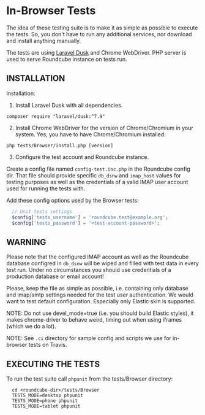 In-Browser Tests
================

The idea of these testing suite is to make it as simple as possible to execute
the tests. So, you don't have to run any additional services, nor download
and install anything manually.

The tests are using [Laravel Dusk][laravel-dusk] and Chrome WebDriver.
PHP server is used to serve Roundcube instance on tests run.


INSTALLATION
------------

Installation:

1. Install Laravel Dusk with all dependencies.
```
composer require "laravel/dusk:^7.9"
```
2. Install Chrome WebDriver for the version of Chrome/Chromium in your system. Yes,
   you have to have Chrome/Chromium installed.
```
php tests/Browser/install.php [version]
```
3. Configure the test account and Roundcube instance.

Create a config file named `config-test.inc.php` in the Roundcube config dir.
That file should provide specific `db_dsnw` and
`imap_host` values for testing purposes as well as the credentials of a
valid IMAP user account used for running the tests with.

Add these config options used by the Browser tests:

```php
  // Unit tests settings
  $config['tests_username'] = 'roundcube.test@example.org';
  $config['tests_password'] = '<test-account-password>';
```

WARNING
-------
Please note that the configured IMAP account as well as the Roundcube database
configred in `db_dsnw` will be wiped and filled with test data in every test
run. Under no circumstances you should use credentials of a production database
or email account!

Please, keep the file as simple as possible, i.e. containing only database
and imap/smtp settings needed for the test user authentication. We would
want to test default configuration. Especially only Elastic skin is supported.

NOTE: Do not use devel_mode=true (i.e. you should build Elastic styles),
it makes chrome-driver to behave weird, timing out when using iframes (which we do a lot).

NOTE: See `.ci` directory for sample config and scripts we use for in-browser
tests on Travis.


EXECUTING THE TESTS
-------------------

To run the test suite call `phpunit` from the tests/Browser directory:

```
  cd <roundcube-dir>/tests/Browser
  TESTS_MODE=desktop phpunit
  TESTS_MODE=phone phpunit
  TESTS_MODE=tablet phpunit
```

[laravel-dusk]: https://github.com/laravel/dusk
